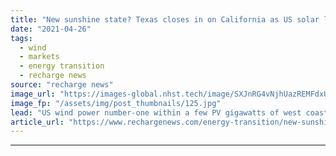 ```yaml
---
title: "New sunshine state? Texas closes in on California as US solar leader"
date: "2021-04-26"
tags: 
  - wind
  - markets
  - energy transition
  - recharge news
source: "recharge news"
image_url: "https://images-global.nhst.tech/image/SXJnRG4vNjhUazREMFdxUUsxdUV3UHZjNi9meWZKcGErRlo4cWUzbldCUT0=/nhst/binary/79ec513988f65b1452fce7e082307c7d"
image_fp: "/assets/img/post_thumbnails/125.jpg"
lead: "US wind power number-one within a few PV gigawatts of west coast rival amid 'boom', says EIA"
article_url: "https://www.rechargenews.com/energy-transition/new-sunshine-state-texas-closes-in-on-california-as-us-solar-leader/2-1-1000083"
---
```


---
